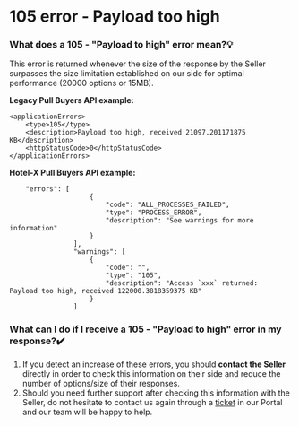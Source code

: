 ﻿---
sidebar_position: 7
---

# 105 error - Payload too high

### What does a 105 - "Payload to high" error mean?💡
This error is returned whenever the size of the response by the Seller surpasses the size limitation established on our side for optimal performance (20000 options or 15MB).


**Legacy Pull Buyers API example:**

```
<applicationErrors>
    <type>105</type>
    <description>Payload too high, received 21097.201171875 KB</description>
    <httpStatusCode>0</httpStatusCode>
</applicationErrors>

```

**Hotel-X Pull Buyers API example:**


```
    "errors": [
                    {
                        "code": "ALL_PROCESSES_FAILED",
                        "type": "PROCESS_ERROR",
                        "description": "See warnings for more information"
                    }
                ],
                "warnings": [
                    {
                        "code": "",
                        "type": "105",
                        "description": "Access `xxx` returned:  Payload too high, received 122000.3818359375 KB"
                    }
                ]
```
 
### What can I do if I receive a 105 - "Payload to high" error in my response?✔️
1. If you detect an increase of these errors, you should **contact the Seller** directly in order to check this information on their side and reduce the number of options/size of their responses.
1. Should you need further support after checking this information with the Seller, do not hesitate to contact us again through a [ticket](https://app.travelgate.com/support) in our Portal and our team will be happy to help.